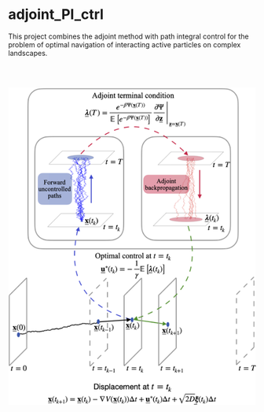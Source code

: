 # adjoint_PI_ctrl
This project combines the adjoint method with path integral control for the problem of optimal navigation of interacting active particles on complex landscapes.

&nbsp;
&nbsp;

&nbsp;
&nbsp;
&nbsp;
&nbsp;
&nbsp;
&nbsp;
&nbsp;
&nbsp;
&nbsp;
&nbsp;
&nbsp;
&nbsp;
&nbsp;
&nbsp;
&nbsp;
&nbsp;
&nbsp;
&nbsp;
&nbsp;
&nbsp;
![plot](./figures/fig2_adjoint.png)
